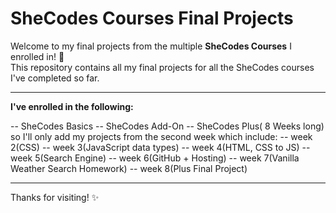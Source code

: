 # SheCodes Courses Final Projects

Welcome to my final projects from the multiple **SheCodes Courses** I enrolled in! 🚀  
This repository contains all my final projects for all the SheCodes courses I've completed so far.

---

**I've enrolled in the following:**

-- SheCodes Basics
-- SheCodes Add-On
-- SheCodes Plus( 8 Weeks long) so I'll only add my projects from the second week which include:
-- week 2(CSS)
-- week 3(JavaScript data types)
-- week 4(HTML, CSS to JS)
-- week 5(Search Engine)
-- week 6(GitHub + Hosting)
-- week 7(Vanilla Weather Search Homework)
-- week 8(Plus Final Project)

---
Thanks for visiting! ✨  
